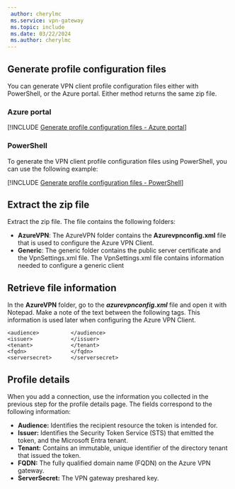 ```yaml
---
 author: cherylmc
 ms.service: vpn-gateway
 ms.topic: include
 ms.date: 03/22/2024
 ms.author: cherylmc
---
```

## <a name="generate"></a>Generate profile configuration files

You can generate VPN client profile configuration files either with PowerShell, or the Azure portal. Either method returns the same zip file.

### Azure portal

[!INCLUDE [Generate profile configuration files - Azure portal](vpn-gateway-generate-profile-portal.md)]

### PowerShell

To generate the VPN client profile configuration files using PowerShell, you can use the following example:

[!INCLUDE [Generate profile configuration files - PowerShell](vpn-gateway-generate-profile-powershell.md)]

## <a name="extract"></a>Extract the zip file

Extract the zip file. The file contains the following folders:

* **AzureVPN**: The AzureVPN folder contains the **Azurevpnconfig.xml** file that is used to configure the Azure VPN Client.
* **Generic**: The generic folder contains the public server certificate and the VpnSettings.xml file. The VpnSettings.xml file contains information needed to configure a generic client

## <a name="get"></a>Retrieve file information

In the **AzureVPN** folder, go to the ***azurevpnconfig.xml*** file and open it with Notepad. Make a note of the text between the following tags. This information is used later when configuring the Azure VPN Client.

```
<audience>          </audience>
<issuer>            </issuer>
<tenant>            </tenant>
<fqdn>              </fqdn>
<serversecret>      </serversecret>
```

## <a name="details"></a>Profile details

When you add a connection, use the information you collected in the previous step for the profile details page. The fields correspond to the following information:

* **Audience:** Identifies the recipient resource the token is intended for.
* **Issuer:** Identifies the Security Token Service (STS) that emitted the token, and the Microsoft Entra tenant.
* **Tenant:** Contains an immutable, unique identifier of the directory tenant that issued the token.
* **FQDN:** The fully qualified domain name (FQDN) on the Azure VPN gateway.
* **ServerSecret:** The VPN gateway preshared key.